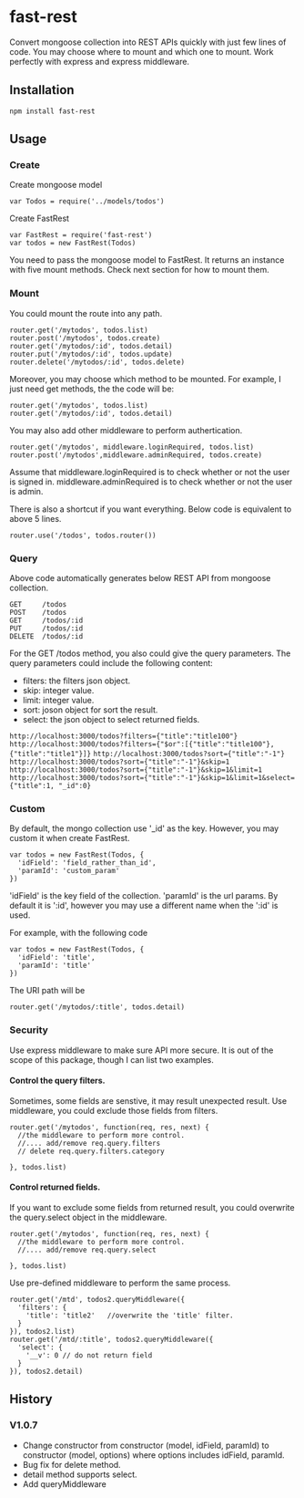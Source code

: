 # fast-rest

 Convert mongoose collection into REST APIs quickly with just few lines of code. You may choose where to mount and which one to mount. Work perfectly with express and express middleware.

## Installation

    npm install fast-rest

## Usage

### Create

Create mongoose model

    var Todos = require('../models/todos')

Create FastRest

    var FastRest = require('fast-rest')
    var todos = new FastRest(Todos)

You need to pass the mongoose model to FastRest. It returns an instance with five mount methods. Check next section for how to mount them.

### Mount

You could mount the route into any path.

    router.get('/mytodos', todos.list)
    router.post('/mytodos', todos.create)
    router.get('/mytodos/:id', todos.detail)
    router.put('/mytodos/:id', todos.update)
    router.delete('/mytodos/:id', todos.delete)

 Moreover, you may choose which method to be mounted. For example, I just need get methods, the the code will be:

    router.get('/mytodos', todos.list)
    router.get('/mytodos/:id', todos.detail)

You may also add other middleware to perform authertication.

    router.get('/mytodos', middleware.loginRequired, todos.list)
    router.post('/mytodos',middleware.adminRequired, todos.create)

Assume that middleware.loginRequired is to check whether or not the user is signed in. middleware.adminRequired is to check whether or not the user is admin.

There is also a shortcut if you want everything. Below code is equivalent to above 5 lines.

    router.use('/todos', todos.router())


### Query

Above code automatically generates below REST API from mongoose collection.

    GET     /todos
    POST    /todos
    GET     /todos/:id
    PUT     /todos/:id
    DELETE  /todos/:id

For the GET /todos method, you also could give the query parameters. The query parameters could include the following content:

- filters: the filters json object.
- skip: integer value.
- limit: integer value.
- sort: joson object for sort the result.
- select: the json object to select returned fields.

`http://localhost:3000/todos?filters={"title":"title100"}`
`http://localhost:3000/todos?filters={"$or":[{"title":"title100"}, {"title":"title1"}]}`
`http://localhost:3000/todos?sort={"title":"-1"}`
`http://localhost:3000/todos?sort={"title":"-1"}&skip=1`
`http://localhost:3000/todos?sort={"title":"-1"}&skip=1&limit=1`
`http://localhost:3000/todos?sort={"title":"-1"}&skip=1&limit=1&select={"title":1, "_id":0}`

### Custom

By default, the mongo collection use '_id' as the key. However, you may custom it when create FastRest.

    var todos = new FastRest(Todos, {
      'idField': 'field_rather_than_id',
      'paramId': 'custom_param'
    })

'idField' is the key field of the collection. 'paramId' is the url params. By default it is ':id', however you may use a different name when the ':id' is used.

For example, with the following code

    var todos = new FastRest(Todos, {
      'idField': 'title',
      'paramId': 'title'
    })

The URI path will be

    router.get('/mytodos/:title', todos.detail)

### Security

Use express middleware to make sure API more secure. It is out of the scope of this package, though I can list two examples.

#### Control the query filters.

Sometimes, some fields are senstive, it may result unexpected result. Use middleware, you could exclude those fields from filters.

    router.get('/mytodos', function(req, res, next) {
      //the middleware to perform more control.
      //.... add/remove req.query.filters
      // delete req.query.filters.category

    }, todos.list)

#### Control returned fields.

If you want to exclude some fields from returned result, you could overwrite the query.select object in the middleware.

    router.get('/mytodos', function(req, res, next) {
      //the middleware to perform more control.
      //.... add/remove req.query.select

    }, todos.list)

Use pre-defined middleware to perform the same process.

    router.get('/mtd', todos2.queryMiddleware({
      'filters': {
        'title': 'title2'   //overwrite the 'title' filter.
      }
    }), todos2.list)
    router.get('/mtd/:title', todos2.queryMiddleware({
      'select': {
        '__v': 0 // do not return field
      }
    }), todos2.detail)

## History

### V1.0.7
- Change constructor from constructor (model, idField, paramId) to constructor (model, options) where options includes idField, paramId.
- Bug fix for delete method.
- detail method supports select.
- Add queryMiddleware
